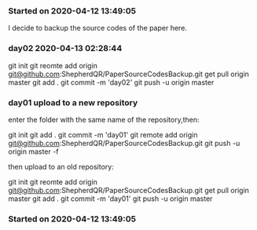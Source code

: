 <!--
 * @Author: Shepherd Qirong
 * @Date: 2020-04-12 13:48:44
 * @Github: https://github.com/ShepherdQR
 * @LastEditors: Shepherd Qirong
 * @LastEditTime: 2020-04-13 02:29:00
 * @Copyright (c) 2019--20xx Shepherd Qirong. All rights reserved.
 -->

### Started on 2020-04-12 13:49:05
I decide to backup the source codes of the paper here.


### day02 2020-04-13 02:28:44
git init
git reomte add origin git@github.com:ShepherdQR/PaperSourceCodesBackup.git
get pull origin master
git add .
git commit -m 'day02'
git push -u origin master


### day01 upload to a new repository
enter the folder with the same name of the repository,then:

git init
git add .
git commit -m 'day01'
git remote add origin git@github.com:ShepherdQR/PaperSourceCodesBackup.git
git push -u origin master -f

then upload to an old repository:

git init
git reomte add origin git@github.com:ShepherdQR/PaperSourceCodesBackup.git
get pull origin master
git add .
git commit -m 'day01'
git push -u origin master
### Started on 2020-04-12 13:49:05
